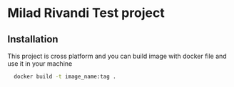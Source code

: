 
# Milad Rivandi Test project




## Installation

This project is cross platform and you can build image with docker file and use it in your machine

```bash
  docker build -t image_name:tag .
```
    